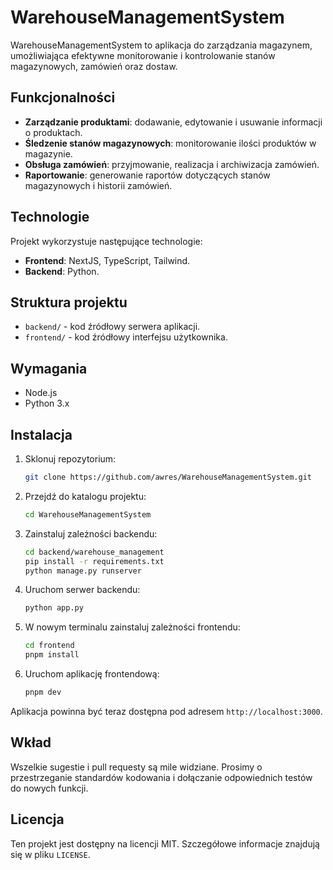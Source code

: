 # WarehouseManagementSystem

WarehouseManagementSystem to aplikacja do zarządzania magazynem, umożliwiająca efektywne monitorowanie i kontrolowanie stanów magazynowych, zamówień oraz dostaw.

## Funkcjonalności

- **Zarządzanie produktami**: dodawanie, edytowanie i usuwanie informacji o produktach.
- **Śledzenie stanów magazynowych**: monitorowanie ilości produktów w magazynie.
- **Obsługa zamówień**: przyjmowanie, realizacja i archiwizacja zamówień.
- **Raportowanie**: generowanie raportów dotyczących stanów magazynowych i historii zamówień.

## Technologie

Projekt wykorzystuje następujące technologie:

- **Frontend**: NextJS, TypeScript, Tailwind.
- **Backend**: Python.

## Struktura projektu

- `backend/` - kod źródłowy serwera aplikacji.
- `frontend/` - kod źródłowy interfejsu użytkownika.

## Wymagania

- Node.js
- Python 3.x

## Instalacja

1. Sklonuj repozytorium:
   ```bash
   git clone https://github.com/awres/WarehouseManagementSystem.git
   ```

2. Przejdź do katalogu projektu:
   ```bash
   cd WarehouseManagementSystem
   ```

3. Zainstaluj zależności backendu:
   ```bash
   cd backend/warehouse_management
   pip install -r requirements.txt
   python manage.py runserver
   ```

4. Uruchom serwer backendu:
   ```bash
   python app.py
   ```

5. W nowym terminalu zainstaluj zależności frontendu:
   ```bash
   cd frontend
   pnpm install
   ```

6. Uruchom aplikację frontendową:
   ```bash
   pnpm dev
   ```

Aplikacja powinna być teraz dostępna pod adresem `http://localhost:3000`.

## Wkład

Wszelkie sugestie i pull requesty są mile widziane. Prosimy o przestrzeganie standardów kodowania i dołączanie odpowiednich testów do nowych funkcji.

## Licencja

Ten projekt jest dostępny na licencji MIT. Szczegółowe informacje znajdują się w pliku `LICENSE`.
